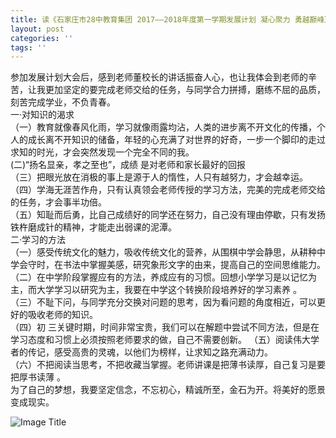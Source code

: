 ```yaml
---
title: 读《石家庄市28中教育集团 2017——2018年度第一学期发展计划 凝心聚力 勇越巅峰》感受
layout: post
categories: ''
tags: ''
---
```

参加发展计划大会后，感到老师董校长的讲话振奋人心，也让我体会到老师的辛苦，让我更加坚定的要完成老师交给的任务，与同学合力拼搏，磨练不屈的品质，刻苦完成学业，不负青春。  
一·对知识的渴求  
（一）教育就像春风化雨，学习就像雨露均沾，人类的进步离不开文化的传播，个人的成长离不开知识的储备，年轻的心充满了对世界的好奇，一步一个脚印的走过求知的时光，才会突然发现一个完全不同的我。  
(二)“扬名显亲，孝之至也”，成绩 是对老师和家长最好的回报  
（三）把眼光放在消极的事上是源于人的惰性，人只有越努力，才会越幸运。  
（四）学海无涯苦作舟，只有认真领会老师传授的学习方法，完美的完成老师交给的任务，才会事半功倍。  
（五）知耻而后勇，比自己成绩好的同学还在努力，自己没有理由停歇，只有发扬铁杵磨成针的精神，才能走出弱课的泥潭。  
二·学习的方法   
（一）感受传统文化的魅力，吸收传统文化的营养，从围棋中学会静思，从耕种中学会守时，在书法中掌握美感，研究象形文字的由来，提高自己的空间思维能力。  
（二）在中学阶段掌握应有的方法，养成应有的习惯。回想小学学习是以记忆为主，而大学学习以研究为主，我要在中学这个转换阶段培养好的学习素养  。  
（三）不耻下问，与同学充分交换对问题的思考，因为看问题的角度相近，可以更好的吸收老师的知识。  
（四）初 三关键时期，时间非常宝贵，我们可以在解题中尝试不同方法，但是在学习态度和习惯上必须按照老师要求的做，自己不需要创新。 
（五）阅读伟大学者的传记，感受高贵的灵魂，以他们为榜样，让求知之路充满动力。  
（六）不把阅读当思考，不把收藏当掌握。老师讲课是把薄书读厚，自己复习是要把厚书读薄 。   
 为了自己的梦想，我要坚定信念，不忘初心，精诚所至，金石为开。将美好的愿景变成现实。   
 
 
 ![Image Title](http://mmbiz.qpic.cn/mmbiz_jpg/cQLQiccgNBwZdtZr6iaeSpmg6A41rfeXRrbdsQuuT3ugTq7gWyftpPycysFTl0E2WvQK5qpqB1kW6icf1ZIdJh8Pw/640?wx_fmt=jpeg&tp=webp&wxfrom=5&wx_lazy=1)